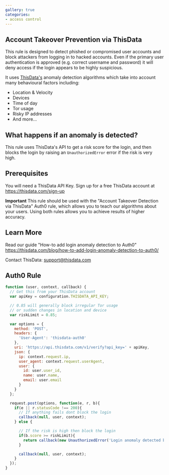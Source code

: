 ```yaml
---
gallery: true
categories:
- access control
---
```

## Account Takeover Prevention via ThisData

This rule is designed to detect phished or compromised user accounts and block
attackers from logging in to hacked accounts. Even if the primary user
authentication is approved (e.g. correct username and password) it will deny
access if the login appears to be highly suspicious.

It uses [ThisData's](https://thisdata.com) anomaly detection
algorithms which take into account many behavioural factors including:

* Location & Velocity
* Devices
* Time of day
* Tor usage
* Risky IP addresses
* And more...

What happens if an anomaly is detected?
---------------------------------------

This rule uses ThisData's API to get a risk score for the login, and then blocks
the login by raising an `UnauthorizedError` error if the risk is very high.

Prerequisites
-------------

You will need a ThisData API Key. Sign up for a free ThisData
account at https://thisdata.com/sign-up

**Important** This rule should be used with the "Account Takeover Detection via ThisData"
Auth0 rule, which allows you to teach our algorithms about your users. Using
both rules allows you to achieve results of higher accuracy.

Learn More
----------

Read our guide "How-to add login anomaly detection to Auth0"
  https://thisdata.com/blog/how-to-add-login-anomaly-detection-to-auth0/

Contact ThisData: support@thisdata.com

Auth0 Rule
----------

```js
function (user, context, callback) {
  // Get this from your ThisData account
  var apiKey = configuration.THISDATA_API_KEY;

  // 0.85 will generally block irregular Tor usage
  // or sudden changes in location and device
  var riskLimit = 0.85;

  var options = {
    method: 'POST',
    headers: {
      'User-Agent': 'thisdata-auth0'
    },
    uri: 'https://api.thisdata.com/v1/verify?api_key=' + apiKey,
    json: {
      ip: context.request.ip,
      user_agent: context.request.userAgent,
      user: {
        id: user.user_id,
        name: user.name,
        email: user.email
      }
    }
  };

  request.post(options, function(e, r, b){
    if(e || r.statusCode !== 200){
      // If anything fails dont block the login
      callback(null, user, context);
    } else {

      // If the risk is high then block the login
      if(b.score >= riskLimit){
        return callback(new UnauthorizedError('Login anomaly detected by ThisData. Risk: ' + b.score));
      }

      callback(null, user, context);
    }
  });
}
```
